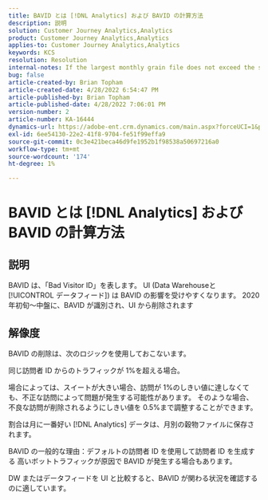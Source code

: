 ```yaml
---
title: BAVID とは [!DNL Analytics] および BAVID の計算方法
description: 説明
solution: Customer Journey Analytics,Analytics
product: Customer Journey Analytics,Analytics
applies-to: Customer Journey Analytics,Analytics
keywords: KCS
resolution: Resolution
internal-notes: If the largest monthly grain file does not exceed the size threshold (250MB default), we do not examine the suite for bad visids.
bug: false
article-created-by: Brian Topham
article-created-date: 4/28/2022 6:54:47 PM
article-published-by: Brian Topham
article-published-date: 4/28/2022 7:06:01 PM
version-number: 2
article-number: KA-16444
dynamics-url: https://adobe-ent.crm.dynamics.com/main.aspx?forceUCI=1&pagetype=entityrecord&etn=knowledgearticle&id=ff03cea8-24c7-ec11-a7b6-0022480a1b03
exl-id: 6ee54130-22e2-41f8-9704-fe51f99effa9
source-git-commit: 0c3e421beca46d9fe1952b1f98538a50697216a0
workflow-type: tm+mt
source-wordcount: '174'
ht-degree: 1%

---
```


# BAVID とは [!DNL Analytics] および BAVID の計算方法

## 説明


BAVID は、「Bad Visitor ID」を表します。 UI (Data Warehouseと [!UICONTROL データフィード]) は BAVID の影響を受けやすくなります。
2020 年初旬～中盤に、BAVID が識別され、UI から削除されます






## 解像度


BAVID の削除は、次のロジックを使用しておこないます。

同じ訪問者 ID からのトラフィックが 1%を超える場合。

場合によっては、スイートが大きい場合、訪問が 1%のしきい値に達しなくても、不正な訪問によって問題が発生する可能性があります。 そのような場合、不良な訪問が削除されるようにしきい値を 0.5%まで調整することができます。

割合は月に一番好い [!DNL Analytics] データは、月別の穀物ファイルに保存されます。



BAVID の一般的な理由：デフォルトの訪問者 ID を使用して訪問者 ID を生成する 高いボットトラフィックが原因で BAVID が発生する場合もあります。

DW またはデータフィードを UI と比較すると、BAVID が関わる状況を確認するのに適しています。
